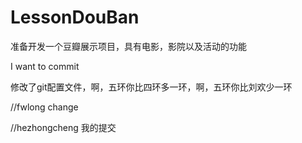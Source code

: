 # LessonDouBan
准备开发一个豆瓣展示项目，具有电影，影院以及活动的功能

I want to commit 



修改了git配置文件，啊，五环你比四环多一环，啊，五环你比刘欢少一环


//fwlong change


//hezhongcheng  我的提交